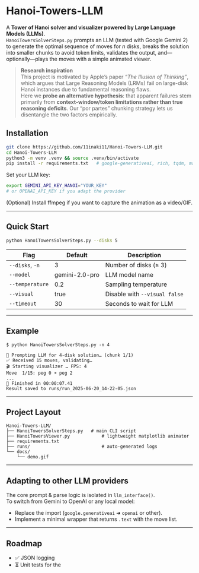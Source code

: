 # Hanoi-Towers-LLM

A **Tower of Hanoi solver and visualizer powered by Large Language Models (LLMs)**.  
`HanoiTowersSolverSteps.py` prompts an LLM (tested with Google Gemini 2) to generate the optimal sequence of moves for *n* disks, breaks the solution into smaller chunks to avoid token limits, validates the output, and—optionally—plays the moves with a simple animated viewer.

> **Research inspiration**  
> This project is motivated by Apple’s paper *“The Illusion of Thinking”*, which argues that Large Reasoning Models (LRMs) fail on large-disk Hanoi instances due to fundamental reasoning flaws.  
> Here we **probe an alternative hypothesis**: that apparent failures stem primarily from **context-window/token limitations rather than true reasoning deficits**. Our “por partes” chunking strategy lets us disentangle the two factors empirically.


## Installation

```bash
git clone https://github.com/11inaki11/Hanoi-Towers-LLM.git
cd Hanoi-Towers-LLM
python3 -m venv .venv && source .venv/bin/activate
pip install -r requirements.txt   # google-generativeai, rich, tqdm, matplotlib, etc.
```

Set your LLM key:

```bash
export GEMINI_API_KEY_HANOI="YOUR_KEY"
# or OPENAI_API_KEY if you adapt the provider
```

(Optional) Install ffmpeg if you want to capture the animation as a video/GIF.

---

## Quick Start

```bash
python HanoiTowersSolverSteps.py --disks 5
```

| Flag            | Default         | Description                       |
|-----------------|----------------|-----------------------------------|
| `--disks`, `-n` | 3              | Number of disks (≥ 3)             |
| `--model`       | gemini-2.0-pro | LLM model name                    |
| `--temperature` | 0.2            | Sampling temperature              |
| `--visual`      | true           | Disable with `--visual false`     |
| `--timeout`     | 30             | Seconds to wait for LLM           |

---

## Example

```text
$ python HanoiTowersSolverSteps.py -n 4

🧠 Prompting LLM for 4-disk solution… (chunk 1/1)
✅ Received 15 moves, validating…
🎬 Starting visualizer … FPS: 4
Move  1/15: peg 0 ➜ peg 2
...
🏁 Finished in 00:00:07.41
Result saved to runs/run_2025-06-20_14-22-05.json
```

---

## Project Layout

```
Hanoi-Towers-LLM/
├── HanoiTowersSolverSteps.py   # main CLI script
├── HanoiTowersViewer.py            # lightweight matplotlib animator
├── requirements.txt
├── runs/                           # auto-generated logs
└── docs/
    └── demo.gif
```

---

## Adapting to other LLM providers

The core prompt & parse logic is isolated in `llm_interface()`.  
To switch from Gemini to OpenAI or any local model:

- Replace the import (`google.generativeai` ➜ `openai` or other).
- Implement a minimal wrapper that returns `.text` with the move list.

---

## Roadmap

- ✅ JSON logging
- ⏳ Unit tests for the